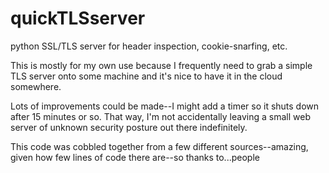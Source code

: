 # quickTLSserver
python SSL/TLS server for header inspection, cookie-snarfing, etc.

This is mostly for my own use because I frequently need to grab a simple TLS server onto some machine and it's nice to have it in the cloud somewhere.

Lots of improvements could be made--I might add a timer so it shuts down after 15 minutes or so. That way, I'm not accidentally leaving a small web server of unknown security posture out there indefinitely.

This code was cobbled together from a few different sources--amazing, given how few lines of code there are--so thanks to...people


